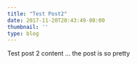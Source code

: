 ```yaml
---
title: "Test Post2"
date: 2017-11-20T20:43:49-08:00
thumbnail: ''
type: blog
---
```


Test post 2 content ... the post is so pretty

